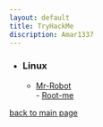 ```yaml
---
layout: default
title: TryHackMe
discription: Amar1337
---
```


- ### Linux
    - [<p1> Mr-Robot </p1>](./boxes/mr-robot-thm.md)<br>- [<p1> Root-me </p1>](./boxes/rootme-thm.md)

[back to main page](./)
